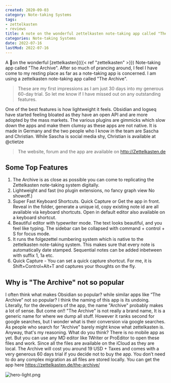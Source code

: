 ```yaml
---
created: 2020-09-03
category: Note-taking Systems
tags:
- zettelkasten
- reviews
title: A note on the wonderful zettelkasten note-taking app called "The Archive"
categories: Note-taking Systems
date: 2022-07-16
lastMod: 2022-07-16
---
```



A 🧵on the wonderful [zettelkasten]({{< ref "zettelkasten" >}}) Note-taking app called "The Archive".
After so much of prancing around, I feel I have come to my resting place as far as a note-taking app is concerned. I am using a zettelkasten note-taking app called "The Archive".

> These are my first impressions as I am just 30 days into my generous 60-day trial. So let me know if I have missed out on any outstanding features.

One of the best features is how lightweight it feels. Obsidian and logseq have started feeling bloated as they have an open API and are more adopted by the mass markets. The various plugins are gimmicks which slow down the apps and make them clumsy as these apps are not native.
It is made in Germany and the two people who I know in the team are Sascha and Christian. While Sascha is social media shy, Christian is available at @ctietze

> The website, forum and the app are available on http://Zettelkasten.de



## Some Top Features
1. The Archive is as close as possible you can come to replicating the Zettelkasten note-taking system digitally.
2. Lightweight and fast (no plugin extensions, no fancy graph view No showoff.)
3. Super Fast Keyboard Shortcuts. Quick Capture or Get the app in front. Reveal in the folder, generate a unique id, copy existing note id are all available via keyboard shortcuts. Open in default editor also available on a keyboard shortcut.
4. Beautiful editor with typewriter mode. The text looks beautiful, and you feel like typing. The sidebar can be collapsed with command + control + S for focus mode.
5. It runs the folgezettel numbering system which is native to the zettelkasten note-taking system. This makes sure that every note is automatically date stamped. Sequential notes can be added inbetween with suffix 1, 1a etc.
6. Quick Capture - You can set a quick capture shortcut. For me, it is Shift+Control+Alt+T and captures your thoughts on the fly.

## Why is "The Archive" not so popular

I often think what makes Obsidian so popular? while similar apps like “The Archive” not so popular?
I think the naming of this app is its undoing. Literally, for the developers of the app, the name "Archive" probably makes a lot of sense.
But come on!! "The Archive" is not really a brand name, It is a generic name for where we dump all stuff.
However it ranks second for google searches, but I wonder what is their conversion via google searches. As people who search for "Archive" barely might know what zettelkasten is. Anyway, that's my reasoning. What do you think?
There is no mobile app as yet. But you can use any MD editor like 1Writer or ProEditor to open these files and work. Since all the files are available on the iCloud as they are local.
The Archive will cost you around 19 USD + Taxes and comes with a very generous 60 days trial if you decide not to buy the app. You don’t need to do any complex migration as all files are stored locally. You can get the app here https://zettelkasten.de/the-archive/

![hero-light.png](/assets/hero-light_1657954740962_0.png)
